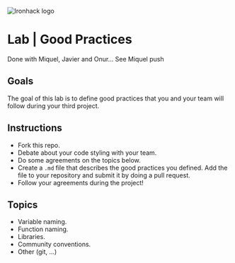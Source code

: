 ![Ironhack logo](https://i.imgur.com/1QgrNNw.png)

# Lab | Good Practices

Done with Miquel, Javier and Onur... See Miquel push
## Goals
The goal of this lab is to define good practices that you and your team will follow during your third project.

## Instructions
* Fork this repo. 
* Debate about your code styling with your team.
* Do some agreements on the topics below.
* Create a `.md` file that describes the good practices you defined. Add the file to your repository and submit it by doing a pull request.  
* Follow your agreements during the project!

## Topics
* Variable naming.
* Function naming.
* Libraries.
* Community conventions.
* Other (git, ...)
